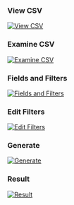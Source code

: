 ### View CSV

[![View CSV]( screenshots/static-catalog--view-csv.png)]( screenshots/static-catalog--view-csv.png)

### Examine CSV

[![Examine CSV]( screenshots/static-catalog--examine-csv.png)]( screenshots/static-catalog--examine-csv.png)

### Fields and Filters

[![Fields and Filters]( screenshots/static-catalog--fields-filters.png)]( screenshots/static-catalog--fields-filters.png)

### Edit Filters

[![Edit Filters]( screenshots/static-catalog--edit-field.png)]( screenshots/static-catalog--edit-field.png)

### Generate

[![Generate]( screenshots/static-catalog--generate.png)]( screenshots/static-catalog--generate.png)

### Result

[![Result]( screenshots/static-catalog--sample-1.png)]( screenshots/static-catalog--sample-1.png)
